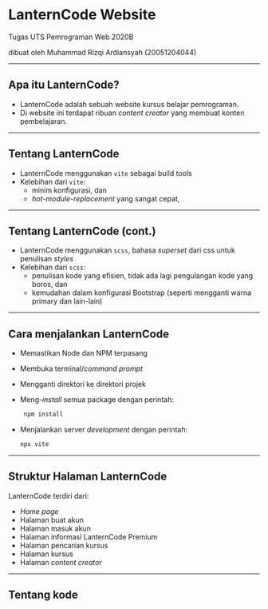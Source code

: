 # LanternCode Website

Tugas UTS Pemrograman Web 2020B

dibuat oleh Muhammad Rizqi Ardiansyah (20051204044)

---

## Apa itu LanternCode?

- LanternCode adalah sebuah website kursus belajar pemrograman.
- Di website ini terdapat ribuan _content creator_ yang membuat konten pembelajaran.

---

## Tentang LanternCode

- LanternCode menggunakan `vite` sebagai build tools
- Kelebihan dari `vite`:
  - minim konfigurasi, dan
  - _hot-module-replacement_ yang sangat cepat,

---

## Tentang LanternCode (cont.)

- LanternCode menggunakan `scss`, bahasa _superset_ dari css untuk penulisan _styles_
- Kelebihan dari `scss`:
  - penulisan kode yang efisien, tidak ada lagi pengulangan kode yang boros, dan
  - kemudahan dalam konfigurasi Bootstrap (seperti mengganti warna primary dan lain-lain)

---

## Cara menjalankan LanternCode

- Memastikan Node dan NPM terpasang
- Membuka terminal/_command prompt_
- Mengganti direktori ke direktori projek
- Meng-_install_ semua package dengan perintah:

  ```bash
   npm install
  ```

- Menjalankan server _development_ dengan perintah:

  ```bash
  npx vite
  ```

---

## Struktur Halaman LanternCode

LanternCode terdiri dari:

- _Home page_
- Halaman buat akun
- Halaman masuk akun
- Halaman informasi LanternCode Premium
- Halaman pencarian kursus
- Halaman kursus
- Halaman _content creator_

---

## Tentang kode
